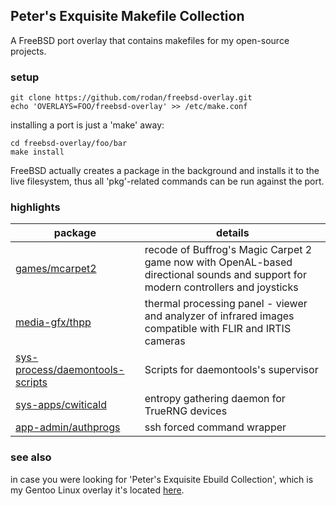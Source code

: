 ## Peter's Exquisite Makefile Collection

A FreeBSD port overlay that contains makefiles for my open-source projects.

### setup

```
git clone https://github.com/rodan/freebsd-overlay.git
echo 'OVERLAYS=FOO/freebsd-overlay' >> /etc/make.conf
```

installing a port is just a 'make' away:

```
cd freebsd-overlay/foo/bar
make install
```
FreeBSD actually creates a package in the background and installs it to the live filesystem, thus all 'pkg'-related commands can be run against the port.

### highlights

package | details
--- | ---
[games/mcarpet2](https://github.com/rodan/magic_carpet_2) | recode of Buffrog's Magic Carpet 2 game now with OpenAL-based directional sounds and support for modern controllers and joysticks
[media-gfx/thpp](https://github.com/rodan/thpp) | thermal processing panel - viewer and analyzer of infrared images compatible with FLIR and IRTIS cameras
[sys-process/daemontools-scripts](https://github.com/rodan/daemontools-scripts) | Scripts for daemontools's supervisor
[sys-apps/cwiticald](https://github.com/rodan/cwiticald) | entropy gathering daemon for TrueRNG devices
[app-admin/authprogs](https://github.com/11001100/authprogs) | ssh forced command wrapper

### see also

in case you were looking for 'Peter's Exquisite Ebuild Collection', which is my Gentoo Linux overlay it's located [here](https://github.com/rodan/overlay).

